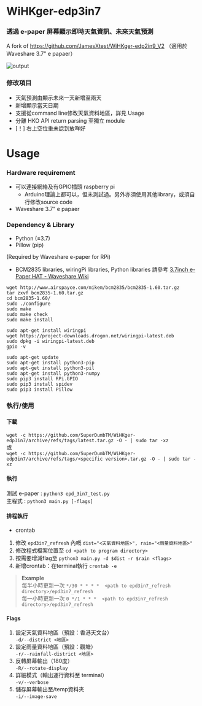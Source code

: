 # WiHKger-edp3in7 
### 透過 e-paper 屏幕顯示即時天氣資訊、未來天氣預測
A fork of https://github.com/JamesXtest/WiHKger-edp2in9_V2 （適用於 Waveshare 3.7" e papaer）

![output](https://user-images.githubusercontent.com/71750702/156729070-ffcb76b7-8e9e-4fca-8dd1-915b5f5f45ae.jpg)

### 修改項目
- 天氣預測由顯示未來一天新增至兩天
- 新增顯示當天日期
- 支援從command line修改天氣資料地區，詳見 Usage
- 分離 HKO API return parsing 至獨立 module
- [！] 右上空位重未諗到放咩好

# Usage
### Hardware requirement
- 可以連接網絡及有GPIO插頭 raspberry pi
  - Arduino理論上都可以，但未測試過。另外亦須使用其他library，或須自行修改source code
- Waveshare 3.7" e papaer
### Dependency & Library
- Python (≥3.7)
- Pillow (pip)

(Required by Waveshare e-paper for RPi)<br>
- BCM2835 libraries,  wiringPi libraries, Python libraries 請參考 [3.7inch e-Paper HAT - Waveshare Wiki](https://www.waveshare.com/wiki/3.7inch_e-Paper_HAT)
```
wget http://www.airspayce.com/mikem/bcm2835/bcm2835-1.60.tar.gz
tar zxvf bcm2835-1.60.tar.gz 
cd bcm2835-1.60/
sudo ./configure
sudo make
sudo make check
sudo make install
```
```
sudo apt-get install wiringpi
wget https://project-downloads.drogon.net/wiringpi-latest.deb
sudo dpkg -i wiringpi-latest.deb
gpio -v
```
```
sudo apt-get update
sudo apt-get install python3-pip
sudo apt-get install python3-pil
sudo apt-get install python3-numpy
sudo pip3 install RPi.GPIO
sudo pip3 install spidev
sudo pip3 install Pillow
```
### 執行/使用
#### 下載
```wget -c https://github.com/SuperDumbTM/WiHKger-edp3in7/archive/refs/tags/latest.tar.gz -O - | sudo tar -xz```<br>
或<br>
```wget -c https://github.com/SuperDumbTM/WiHKger-edp3in7/archive/refs/tags/<specific version>.tar.gz -O - | sudo tar -xz```<br>

#### 執行
測試 e-paper : ```python3 epd_3in7_test.py```<br>
主程式 : ```python3 main.py [-flags]```<br>

#### 排程執行
- crontab
1. 修改 ```epd3in7_refresh``` 內嘅 ```dist="<天氣資料地區>", rain="<雨量資料地區>"```
3. 修改程式檔案位置至 ```cd <path to program directory>```
4. 按需要增減flag至 ```python3 main.py -d $dist -r $rain <flags>```
5. 新增crontab：在terminal執行 ```crontab -e```
> <b>Example</b><br>
> 每半小時更新一次 ```*/30 * * * *  <path to epd3in7_refresh directory>/epd3in7_refresh```<br>
> 每一小時更新一次 ```0 */1 * * *  <path to epd3in7_refresh directory>/epd3in7_refresh```

#### Flags
  1. 設定天氣資料地區（預設：香港天文台）<br>
      ```-d/--district <地區>```
  3. 設定雨量資料地區（預設：觀塘）<br>
      ```-r/--rainfall-district <地區>```
  5. 反轉屏幕輸出（180度）<br>
      ```-R/--rotate-display```
  7. 詳細模式（輸出運行資料至 terminal）<br>
      ```-v/--verbose```
  9. 儲存屏幕輸出至/temp資料夾<br>
      ```-i/--image-save```
